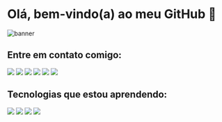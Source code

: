 # Olá, bem-vindo(a) ao meu GitHub 👋

![banner](https://camo.githubusercontent.com/de9cc16e91d143023c808f9e6e9de9b450c902023868a5c86c6796469511b753/68747470733a2f2f752e6375626575706c6f61642e636f6d2f766963746f726665727261726573692f64696e6f2e676966)


## Entre em contato comigo: 
<a href="linkedin.com/in/camila-debage-472227186"><img src="https://img.shields.io/badge/LinkedIn-0077B5?style=for-the-badge&logo=linkedin&logoColor=white"/><a/>
<a href="linkedin.com/in/camila-debage-472227186"><img src="https://img.shields.io/badge/Instagram-E4405F?style=for-the-badge&logo=instagram&logoColor=white"/><a/>
<a href="linkedin.com/in/camila-debage-472227186"><img src="https://img.shields.io/badge/Facebook-1877F2?style=for-the-badge&logo=facebook&logoColor=white"/><a/>
<a href="linkedin.com/in/camila-debage-472227186"><img src="https://img.shields.io/badge/Gmail-D14836?style=for-the-badge&logo=gmail&logoColor=white"/><a/>
<a href="https://outlook.live.com/mail/0/inbox/id/AQQkADAwATY0MDABLWRkADIwLTI4MmItMDACLTAwCgAQAODV2xkXYBtLlW1%2BYkfBMPM%3D"><img src="https://img.shields.io/badge/Microsoft_Outlook-0078D4?style=for-the-badge&logo=microsoft-outlook&logoColor=white"/><a/>
<a href="linkedin.com/in/camila-debage-472227186"><img src="https://img.shields.io/badge/Discord-7289DA?style=for-the-badge&logo=discord&logoColor=white"/><a/>

## Tecnologias que estou aprendendo: 
<img src="https://img.shields.io/badge/Python-3776AB?style=for-the-badge&logo=python&logoColor=white"/>
<img src="https://img.shields.io/badge/C%23-239120?style=for-the-badge&logo=c-sharp&logoColor=white"/>
<img src="https://img.shields.io/badge/PHP-777BB4?style=for-the-badge&logo=php&logoColor=white"/>
<img src="https://img.shields.io/badge/LinkedIn-0077B5?style=for-the-badge&logo=linkedin&logoColor=white"/>



<!-- ![ASPNET](https://github.com/CamilaDebagedeSouza/CamilaDebagedeSouza/blob/main/icons8-asp-48.png)
![SQL](https://github.com/CamilaDebagedeSouza/CamilaDebagedeSouza/blob/main/icons8-exporta%C3%A7%C3%A3o-de-base-de-dados-50.png) -->




<!-- ![banner](https://github.com/CamilaDebagedeSouza/CamilaDebagedeSouza/blob/main/icons8-pontos-de-envelope-18.png) Para entrar em contato, envie um email para : **camiladebage@hotmail.com** -->

